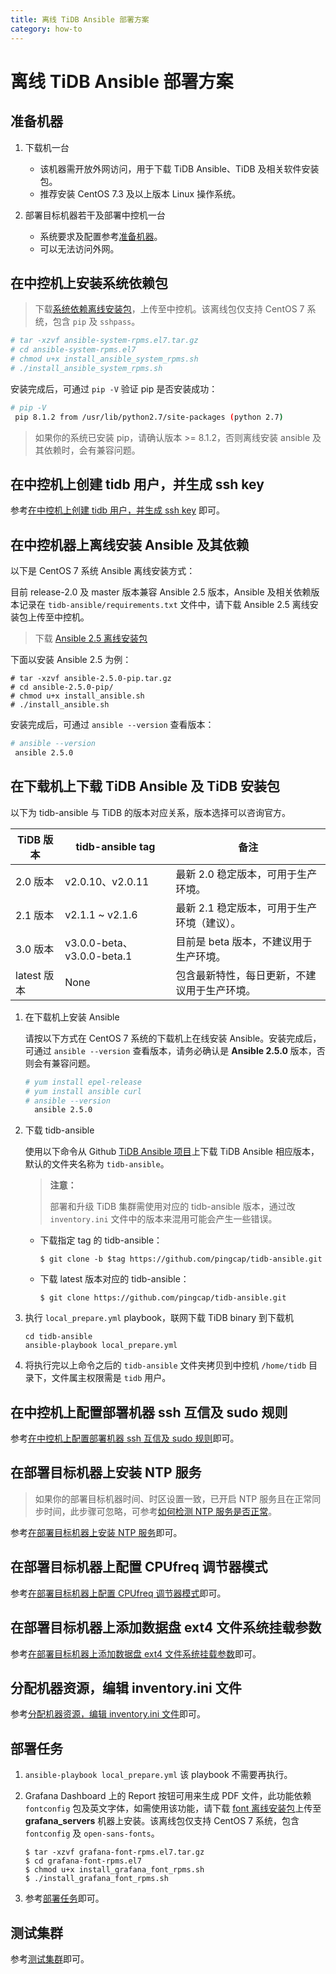 ```yaml
---
title: 离线 TiDB Ansible 部署方案
category: how-to
---
```


# 离线 TiDB Ansible 部署方案

## 准备机器

1. 下载机一台

    - 该机器需开放外网访问，用于下载 TiDB Ansible、TiDB 及相关软件安装包。
    - 推荐安装 CentOS 7.3 及以上版本 Linux 操作系统。

2. 部署目标机器若干及部署中控机一台

    - 系统要求及配置参考[准备机器](/v2.1/how-to/deploy/orchestrated/ansible.md#准备机器)。
    - 可以无法访问外网。

## 在中控机上安装系统依赖包

> 下载[系统依赖离线安装包](https://download.pingcap.org/ansible-system-rpms.el7.tar.gz)，上传至中控机。该离线包仅支持 CentOS 7 系统，包含 `pip` 及 `sshpass`。

```bash
# tar -xzvf ansible-system-rpms.el7.tar.gz
# cd ansible-system-rpms.el7
# chmod u+x install_ansible_system_rpms.sh
# ./install_ansible_system_rpms.sh
```

安装完成后，可通过 `pip -V` 验证 pip 是否安装成功：

```bash
# pip -V
 pip 8.1.2 from /usr/lib/python2.7/site-packages (python 2.7)
```

> 如果你的系统已安装 pip，请确认版本 >= 8.1.2，否则离线安装 ansible 及其依赖时，会有兼容问题。

## 在中控机上创建 tidb 用户，并生成 ssh key

参考[在中控机上创建 tidb 用户，并生成 ssh key](/v2.1/how-to/deploy/orchestrated/ansible.md#在中控机上创建-tidb-用户并生成-ssh-key) 即可。

## 在中控机器上离线安装 Ansible 及其依赖

以下是 CentOS 7 系统 Ansible 离线安装方式：

目前 release-2.0 及 master 版本兼容 Ansible 2.5 版本，Ansible 及相关依赖版本记录在 `tidb-ansible/requirements.txt` 文件中，请下载 Ansible 2.5 离线安装包上传至中控机。

> 下载 [Ansible 2.5 离线安装包](https://download.pingcap.org/ansible-2.5.0-pip.tar.gz)

下面以安装 Ansible 2.5 为例：

```
# tar -xzvf ansible-2.5.0-pip.tar.gz
# cd ansible-2.5.0-pip/
# chmod u+x install_ansible.sh
# ./install_ansible.sh
```

安装完成后，可通过 `ansible --version` 查看版本：

```bash
# ansible --version
 ansible 2.5.0
```

## 在下载机上下载 TiDB Ansible 及 TiDB 安装包

以下为 tidb-ansible 与 TiDB 的版本对应关系，版本选择可以咨询官方。

| TiDB 版本 | tidb-ansible tag | 备注 |
| -------- | ---------------- | --- |
| 2.0 版本 | v2.0.10、v2.0.11 | 最新 2.0 稳定版本，可用于生产环境。 |
| 2.1 版本 | v2.1.1 ~ v2.1.6 | 最新 2.1 稳定版本，可用于生产环境（建议）。 |
| 3.0 版本 | v3.0.0-beta、v3.0.0-beta.1 | 目前是 beta 版本，不建议用于生产环境。 |
| latest 版本 | None | 包含最新特性，每日更新，不建议用于生产环境。 |

1. 在下载机上安装 Ansible

    请按以下方式在 CentOS 7 系统的下载机上在线安装 Ansible。安装完成后，可通过 `ansible --version` 查看版本，请务必确认是 **Ansible 2.5.0** 版本，否则会有兼容问题。

    ```bash
    # yum install epel-release
    # yum install ansible curl
    # ansible --version
      ansible 2.5.0
    ```

2. 下载 tidb-ansible

    使用以下命令从 Github [TiDB Ansible 项目](https://github.com/pingcap/tidb-ansible)上下载 TiDB Ansible 相应版本，默认的文件夹名称为 `tidb-ansible`。

    > **注意：**
    >
    > 部署和升级 TiDB 集群需使用对应的 tidb-ansible 版本，通过改 `inventory.ini` 文件中的版本来混用可能会产生一些错误。

    - 下载指定 tag 的 tidb-ansible：

        ```
        $ git clone -b $tag https://github.com/pingcap/tidb-ansible.git
        ```

    - 下载 latest 版本对应的 tidb-ansible：

        ```
        $ git clone https://github.com/pingcap/tidb-ansible.git
        ```

3. 执行 `local_prepare.yml` playbook，联网下载 TiDB binary 到下载机

    ```
    cd tidb-ansible
    ansible-playbook local_prepare.yml
    ```

4. 将执行完以上命令之后的 `tidb-ansible` 文件夹拷贝到中控机 `/home/tidb` 目录下，文件属主权限需是 `tidb` 用户。

## 在中控机上配置部署机器 ssh 互信及 sudo 规则

参考[在中控机上配置部署机器 ssh 互信及 sudo 规则](/v2.1/how-to/deploy/orchestrated/ansible.md#在中控机上配置部署机器-ssh-互信及-sudo-规则)即可。

## 在部署目标机器上安装 NTP 服务

> 如果你的部署目标机器时间、时区设置一致，已开启 NTP 服务且在正常同步时间，此步骤可忽略，可参考[如何检测 NTP 服务是否正常](/v2.1/how-to/deploy/orchestrated/ansible.md#如何检测-ntp-服务是否正常)。

参考[在部署目标机器上安装 NTP 服务](/v2.1/how-to/deploy/orchestrated/ansible.md#在部署目标机器上安装-ntp-服务)即可。

## 在部署目标机器上配置 CPUfreq 调节器模式

参考[在部署目标机器上配置 CPUfreq 调节器模式](/v2.1/how-to/deploy/orchestrated/ansible.md#在部署目标机器上配置-cpufreq-调节器模式)即可。

## 在部署目标机器上添加数据盘 ext4 文件系统挂载参数

参考[在部署目标机器上添加数据盘 ext4 文件系统挂载参数](/v2.1/how-to/deploy/orchestrated/ansible.md#在部署目标机器上添加数据盘-ext4-文件系统挂载参数)即可。

## 分配机器资源，编辑 inventory.ini 文件

参考[分配机器资源，编辑 inventory.ini 文件](/v2.1/how-to/deploy/orchestrated/ansible.md#分配机器资源编辑-inventoryini-文件)即可。

## 部署任务

1. `ansible-playbook local_prepare.yml` 该 playbook 不需要再执行。

2. Grafana Dashboard 上的 Report 按钮可用来生成 PDF 文件，此功能依赖 `fontconfig` 包及英文字体，如需使用该功能，请下载 [font 离线安装包](https://download.pingcap.org/grafana-font-rpms.el7.tar.gz)上传至 **grafana_servers** 机器上安装。该离线包仅支持 CentOS 7 系统，包含 `fontconfig` 及 `open-sans-fonts`。

    ```
    $ tar -xzvf grafana-font-rpms.el7.tar.gz
    $ cd grafana-font-rpms.el7
    $ chmod u+x install_grafana_font_rpms.sh
    $ ./install_grafana_font_rpms.sh
    ```

3. 参考[部署任务](/v2.1/how-to/deploy/orchestrated/ansible.md#部署任务)即可。

## 测试集群

参考[测试集群](/v2.1/how-to/deploy/orchestrated/ansible.md#测试集群)即可。
